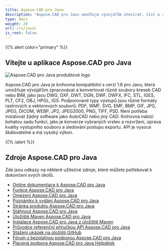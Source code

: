 ```yaml
---
title: Aspose.CAD pro Java
description: "Aspose.CAD pro Javu umožňuje vývojářům otevírat, číst a zpracovávat soubory AutoCAD DWG, DXF, DWT a další formáty souborů CAD a BIM, jako jsou: DGN, DWF, DWFX, IFC, STL, IGES, PLT, CF2, OBJ, HPGL, IGS."
type: docs
weight: 20
url: /cs/java/
is_root: false
---
```


{{% alert color="primary" %}}

## **Vítejte u aplikace Aspose.CAD pro Java**

![Aspose.CAD pro Java produktové logo](/_assets/home_2.png)

Aspose.CAD pro Java je knihovna kompatibilní s verzí 1.6 pro Javu, která umožňuje vývojářům zpracovávat a konvertovat různé soubory kreseb CAD nebo BIM, jako jsou DWG, DXF, DWT, DGN, DWF, DWFX, IFC, STL, IGES, PLT, CF2, OBJ, HPGL, IGS. Podporované typy výstupů jsou různé formáty rastrových a vektorových souborů: PDF, WMF, SVG, EMF, BMP, GIF, JPG, JPEG, DICOM, WEBP, JP2, JPEG2000, PNG, TIFF, PSD. Není potřeba instalovat žádný software jako AutoCAD nebo jiný CAD.
Knihovna nabízí bohatou sadu funkcí, jako je konverze vybraných vrstev a rozvržení, úprava kvality výstupního souboru a sledování postupu exportu. API je vysoce škálovatelné a má vysoký výkon.

{{% /alert %}}

## **Zdroje Aspose.CAD pro Java**

Zde jsou odkazy na některé užitečné zdroje, které můžete potřebovat k dokončení svých úkolů.

- [Online dokumentace k Aspose.CAD pro Java](/cs/cad/java/)
- [Funkce Aspose.CAD pro Java](/cs/cad/java/product-overview/#advanced-api-features)
- [Omezení Aspose.CAD pro Java](/cs/cad/java/product-overview/#not-yet-supported)
- [Poznámky k vydání Aspose.CAD pro Java](https://releases.aspose.com/cad/java/release-notes/)
- [Stránka produktu Aspose.CAD pro Java](https://products.aspose.com/cad/java/)
- [Stáhnout Aspose.CAD pro Java](https://releases.aspose.com/cad/java/)
- [Úložiště Maven Aspose.CAD pro Java](https://releases.aspose.com/java/repo/com/aspose/aspose-cad/)
- [Instalace Aspose.CAD pro Java z úložiště Maven](/cs/cad/java/installation/)
- [Průvodce referenční příručkou API Aspose.CAD pro Java](https://reference.aspose.com/cad/java)
- [Stažení ukázek na úložišti GitHub](https://github.com/aspose-cad/Aspose.CAD-for-Java)
- [Fórum s bezplatnou podporou Aspose.CAD pro Java](https://forum.aspose.com/c/cad/19)
- [Placená podpora Aspose.CAD pro Java Helpdesk](https://helpdesk.aspose.com/)
